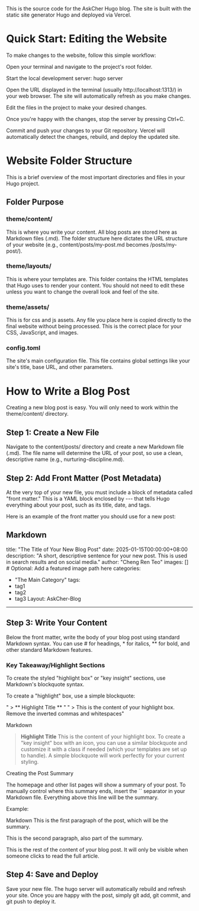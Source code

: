 
This is the source code for the AskCher Hugo blog. The site is built with the static site generator Hugo and deployed via Vercel.

# Quick Start: Editing the Website
To make changes to the website, follow this simple workflow:

Open your terminal and navigate to the project's root folder.

Start the local development server: hugo server

Open the URL displayed in the terminal (usually http://localhost:1313/) in your web browser. The site will automatically refresh as you make changes.

Edit the files in the project to make your desired changes.

Once you're happy with the changes, stop the server by pressing Ctrl+C.

Commit and push your changes to your Git repository. Vercel will automatically detect the changes, rebuild, and deploy the updated site.

# Website Folder Structure
This is a brief overview of the most important directories and files in your Hugo project.

## Folder	Purpose
### theme/content/	
This is where you write your content. All blog posts are stored here as Markdown files (.md). 
The folder structure here dictates the URL structure of your website (e.g., content/posts/my-post.md becomes /posts/my-post/).
### theme/layouts/	
This is where your templates are. This folder contains the HTML templates that Hugo uses to render your content. You should not need to edit these unless you want to change the overall look and feel of the site.
### theme/assets/
This is for css and js assets. Any file you place here is copied directly to the final website without being processed. This is the correct place for your CSS, JavaScript, and images. 

### config.toml	
The site's main configuration file. This file contains global settings like your site's title, base URL, and other parameters.

# How to Write a Blog Post
Creating a new blog post is easy. You will only need to work within the theme/content/ directory.

## Step 1: Create a New File

Navigate to the content/posts/ directory and create a new Markdown file (.md). The file name will determine the URL of your post, so use a clean, descriptive name (e.g., nurturing-discipline.md).

## Step 2: Add Front Matter (Post Metadata)

At the very top of your new file, you must include a block of metadata called "front matter." This is a YAML block enclosed by --- that tells Hugo everything about your post, such as its title, date, and tags.

Here is an example of the front matter you should use for a new post:

Markdown
---
title: "The Title of Your New Blog Post"
date: 2025-01-15T00:00:00+08:00
description: "A short, descriptive sentence for your new post. This is used in search results and on social media."
author: "Cheng Ren Teo"
images: [] # Optional: Add a featured image path here
categories:
  - "The Main Category"
tags:
  - tag1
  - tag2
  - tag3
Layout: AskCher-Blog
---
## Step 3: Write Your Content

Below the front matter, write the body of your blog post using standard Markdown syntax. You can use # for headings, * for italics, ** for bold, and other standard Markdown features.

### Key Takeaway/Highlight Sections

To create the styled "highlight box" or "key insight" sections, use Markdown's blockquote syntax.

To create a "highlight" box, use a simple blockquote:

" > ** Highlight Title ** "
" > This is the content of your highlight box. Remove the inverted commas and whitespaces"

Markdown
> **Highlight Title**
> This is the content of your highlight box.
To create a "key insight" box with an icon, you can use a similar blockquote and customize it with a class if needed (which your templates are set up to handle). A simple blockquote will work perfectly for your current styling.

Creating the Post Summary

The homepage and other list pages will show a summary of your post. To manually control where this summary ends, insert the `` separator in your Markdown file. Everything above this line will be the summary.

Example:

Markdown
This is the first paragraph of the post, which will be the summary.

This is the second paragraph, also part of the summary.

This is the rest of the content of your blog post. It will only be visible when someone clicks to read the full article.

## Step 4: Save and Deploy

Save your new file. The hugo server will automatically rebuild and refresh your site. Once you are happy with the post, simply git add, git commit, and git push to deploy it.